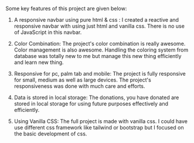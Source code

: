 Some key features of this project are given below:

1. A responsive navbar using pure html & css : I created a reactive and responsive navbar with using just html and vanilla css. There is no use of JavaScript in this navbar.

2. Color Combination: The project's color combination is really awesome. Color management is also awesome. Handling the coloring system from database was totally new to me but manage this new thing efficiently and learn new thing.

3. Responsive for pc, palm tab and mobile: The project is fully responsive for small, medium as well as large devices. The project's responsiveness was done with much care and efforts.

4. Data is stored in local storage: The donations, you have donated are stored in local storage for using future purposes effectively and efficiently.

5. Using Vanilla CSS: The full project is made with vanilla css. I could have use different css framework like tailwind or bootstrap but I focused on the basic development of css.
